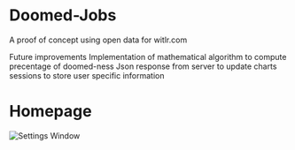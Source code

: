Doomed-Jobs
===========

A proof of concept using open data for witlr.com

Future improvements
Implementation of mathematical algorithm to compute precentage of doomed-ness
Json response from server to update charts
sessions to store user specific information


Homepage
===========

![Settings Window](https://raw.github.comapoclyps/Witlr-Doomed-Jobs/blob/master/images/doomed_home.png)
